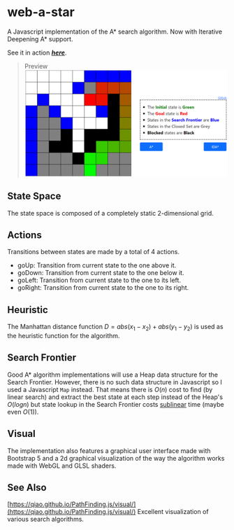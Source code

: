 # web-a-star
  A Javascript implementation of the A* search algorithm. Now with Iterative Deepening A* support.
  
  See it in action [**_here_**](https://evangelosstefanos.github.io/web-a-star/).

  >Preview
  ![Preview Image](imgs/preview.png)
  
## State Space
  The state space is composed of a completely static 2-dimensional grid.

## Actions
  Transitions between states are made by a total of 4 actions.
  - goUp: Transition from current state to the one above it.
  - goDown: Transition from current state to the one below it.
  - goLeft: Transition from current state to the one to its left.
  - goRight: Transition from current state to the one to its right.

## Heuristic
  The Manhattan distance function $D = abs(x_1 - x_2) + abs(y_1 - y_2)$ is used as the heuristic function for the algorithm.

## Search Frontier
  Good A* algorithm implementations will use a Heap data structure for the Search Frontier. However, there is no such data structure in Javascript so I used a Javascript `Map` instead. That means there is $O(n)$ cost to find (by linear search) and extract the best state at each step instead of the Heap's $O(logn)$ but state lookup in the Search Frontier costs [sublinear](https://developer.mozilla.org/en-US/docs/Web/JavaScript/Reference/Global_Objects/Map#description) time (maybe even $`O(1)`$).

## Visual
  The implementation also features a graphical user interface made with Bootstrap 5 and a 2d graphical visualization of the way the algorithm works made with WebGL and GLSL shaders.

## See Also
  [https://qiao.github.io/PathFinding.js/visual/](https://qiao.github.io/PathFinding.js/visual/) Excellent visualization of various search algorithms.

